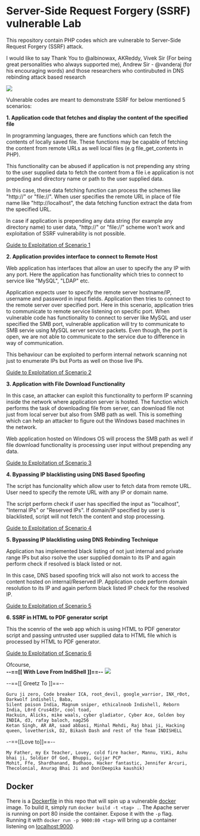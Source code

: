 # Server-Side Request Forgery (SSRF) vulnerable Lab
This repository contain PHP codes which are vulnerable to Server-Side Request Forgery (SSRF) attack.

I would like to say Thank You to @albinowax, AKReddy, Vivek Sir (For being great personalities who always supported me), Andrew Sir - @vanderaj (for his encouraging words) and those researchers who contirubuted in DNS rebinding attack based research 

![](https://raw.githubusercontent.com/incredibleindishell/SSRF_Vulnerable_Lab/master/images/SSRF_Vulnerable_Lab.png)

Vulnerable codes are meant to demonstrate SSRF for below mentioned 5 scenarios:

<b> 1. Application code that fetches and display the content of the specified file</b>

In programming languages, there are functions which can fetch the contents of locally saved file. These functions may be capable of fetching the content from remote URLs as well local files (e.g file_get_contents in PHP).

This functionality can be abused if application is not prepending any string to the user supplied data to fetch the content from a file i.e application is not prepeding and directory name or path to the user supplied data. 

In this case, these data fetching function can process the schemes like "http://" or "file://". When user specifies the remote URL in place of file name like "http://localhost", the data fetching function extract the data from the specified URL.

In case if application is prepending any data string (for example any directory name) to user data, "http://" or "file://" scheme won't work and exploitation of SSRF vulnerability is not possible.

<a href="https://github.com/incredibleindishell/SSRF_Vulnerable_lab/tree/master/file_content_fetch">Guide to Exploitation of Scenario 1</a>

<b> 2. Application provides interface to connect to Remote Host</b>

Web application has interfaces that allow an user to specify the any IP with any port. Here the application has functionality which tries to connect to service like "MySQL", "LDAP" etc.

Application expects user to specify the remote server hostname/IP, username and password in input fields. Application then tries to connect to the remote server over specified port. Here in this scenario, application tries to communicate to remote service listening on specific port. When vulnerable code has functionality to connect to server like MySQL and user specified the SMB port, vulnerable application will try to communicate to SMB servie using MySQL server service packets. Even though, the port is open, we are not able to communicate to the service due to difference in way of communication.

This behaviour can be exploited to perform internal network scanning not just to enumerate IPs but Ports as well on those live IPs.

<a href="https://github.com/incredibleindishell/SSRF_Vulnerable_lab/tree/master/Remote_host_connect_interface">Guide to Exploitation of Scenario 2</a>

<b> 3. Application with File Download Functionality</b>

In this case, an attacker can exploit this functionality to perform IP scanning inside the network where application server is hosted.
The function which performs the task of downloading file from server, can download file not just from local server but also from SMB path as well. This is something which can help an attacker to figure out the Windows based machines in the network.

Web application hosted on Windows OS will process the SMB path as well if file download functionality is processing user input without prepending any data.

<a href="https://github.com/incredibleindishell/SSRF_Vulnerable_lab/tree/master/File_Download">Guide to Exploitation of Scenario 3</a>

<b> 4. Bypassing IP blacklisting using DNS Based Spoofing</b>

The script has funcionality which allow user to fetch data from remote URL. User need to specify the remote URL with any IP or domain name.

The script perform check if user has specified the input as "localhost", "Internal IPs" or "Reserved IPs". If domain/IP specified by user is blacklisted, script will not fetch the content and stop processing. 

<a href="https://github.com/incredibleindishell/SSRF_Vulnerable_lab/tree/master/DNS-Spoofing-based-Bypass">Guide to Exploitation of Scenario 4</a>

<b> 5. Bypassing IP blacklisting using DNS Rebinding Technique</b>

Application has implemented black listing of not just internal and private range IPs but also rsolve the user supplied domain to its IP and again perform check if resolved is black listed or not.

In this case, DNS based spoofing trick will also not work to access the content hosted on internal/Reserved IP. Application code perform domain resolution to its IP and again perform black listed IP check for the resolved IP. 

<a href="https://github.com/incredibleindishell/SSRF_Vulnerable_lab/tree/master/DNS%20Rebinding%20based%20Bypass">Guide to Exploitation of Scenario 5</a>

<b> 6. SSRF in HTML to PDF generator script</b>

This the scenrio of the web app which is using HTML to PDF generator script and passing untrusted user supplied data to HTML file which is processed by HTML to PDF generator.

<a href="https://github.com/incredibleindishell/SSRF_Vulnerable_Lab/blob/master/pdf_generator/">Guide to Exploitation of Scenario 6</a>

Ofcourse,<br><b>--==[[ With Love From IndiShell ]]==--</b> <img src="https://web.archive.org/web/20140704135452/freesmileys.org/smileys/smiley-flag010.gif">



--==[[ Greetz To ]]==--

	Guru ji zero, Code breaker ICA, root_devil, google_warrior, INX_r0ot, Darkwolf indishell, Baba,
	Silent poison India, Magnum sniper, ethicalnoob Indishell, Reborn India, L0rd Crus4d3r, cool toad,
	Hackuin, Alicks, mike waals, cyber gladiator, Cyber Ace, Golden boy INDIA, d3, rafay baloch, nag256
	Ketan Singh, AR AR, saad abbasi, Minhal Mehdi, Raj bhai ji, Hacking queen, lovetherisk, D2, Bikash Dash and rest of the Team INDISHELL

--==[[Love to]]==--

	My Father, my Ex Teacher, Lovey, cold fire hacker, Mannu, ViKi, Ashu bhai ji, Soldier Of God, Bhuppi, Gujjar PCP
	Mohit, Ffe, Shardhanand, Budhaoo, Hacker fantastic, Jennifer Arcuri, Thecolonial, Anurag Bhai Ji and Don(Deepika kaushik)


## Docker
There is a [Dockerfile](./Dockerfile) in this repo that will spin up a vulnerable [docker](https://docker.com) image.
To build it, simply run `docker build -t <tag> .`.
The Apache server is running on port 80 inside the container.
Expose it with the `-p` flag.
Running it with `docker run -p 9000:80 <tag>` will bring up a container listening on [localhost:9000](http://localhost:9000).
